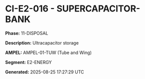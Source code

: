 # CI-E2-016 - SUPERCAPACITOR-BANK

**Phase:** 11-DISPOSAL

**Description:** Ultracapacitor storage

**AMPEL:** AMPEL-01-TUW (Tube and Wing)

**Segment:** E2-ENERGY

**Generated:** 2025-08-25 17:27:29 UTC
